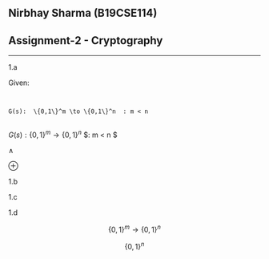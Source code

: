 ## Nirbhay Sharma (B19CSE114)
## Assignment-2 - Cryptography
---

1.a 

Given: 
```{math}


G(s):  \{0,1\}^m \to \{0,1\}^n  : m < n 


```



$G(s):  \{0,1\}^m \to \{0,1\}^n$  $: m < n $

$\land$

$\oplus$

1.b

1.c

1.d 

$$\{0,1\}^m \to \{0,1\}^n$$ 

$$\{0,1\}^n$$

   